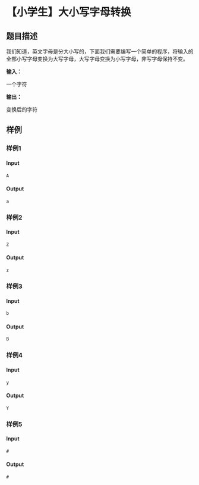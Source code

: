 # 【小学生】大小写字母转换

## 题目描述

我们知道，英文字母是分大小写的，下面我们需要编写一个简单的程序，将输入的全部小写字母变换为大写字母，大写字母变换为小写字母，非写字母保持不变。

**输入：**

  一个字符

**输出：**

  变换后的字符

## 样例

### 样例1

#### Input

```
A
```

#### Output

```
a
```

### 样例2

#### Input

```
Z
```

#### Output

```
z
```

### 样例3

#### Input

```
b
```

#### Output

```
B
```

### 样例4

#### Input

```
y
```

#### Output

```
Y
```

### 样例5

#### Input

```
#
```

#### Output

```
#
```
